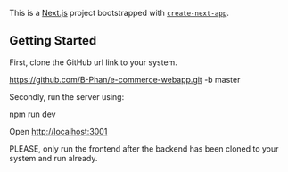 This is a [Next.js](https://nextjs.org/) project bootstrapped with [`create-next-app`](https://github.com/vercel/next.js/tree/canary/packages/create-next-app).

## Getting Started

First, clone the GitHub url link to your system.

https://github.com/B-Phan/e-commerce-webapp.git -b master

Secondly, run the server using:

npm run dev

Open [http://localhost:3001](http://localhost:3001) 

PLEASE, only run the frontend after the backend has been cloned to your system and run already.
